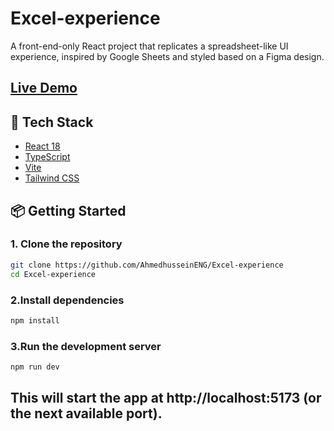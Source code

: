 # Excel-experience
A front-end-only React project that replicates a spreadsheet-like UI experience, inspired by Google Sheets and styled based on a Figma design.

## [Live Demo](https://excel-experience-gr32.vercel.app/)


## 🚀 Tech Stack

- [React 18](https://reactjs.org/)
- [TypeScript](https://www.typescriptlang.org/)
- [Vite](https://vitejs.dev/)
- [Tailwind CSS](https://tailwindcss.com/)

## 📦 Getting Started

### 1. Clone the repository 

```bash
git clone https://github.com/AhmedhusseinENG/Excel-experience
cd Excel-experience
```



### 2.Install dependencies
```bash
npm install
```


### 3.Run the development server
```bash
npm run dev
```
## This will start the app at http://localhost:5173 (or the next available port).



